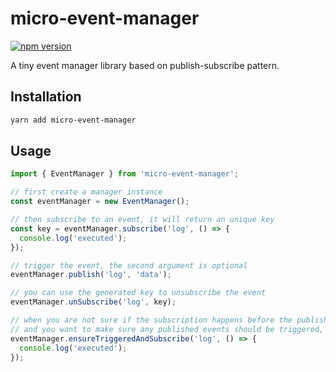 # micro-event-manager

[![npm version](https://img.shields.io/npm/v/micro-event-manager.svg?style=flat-square)](https://www.npmjs.com/package/micro-event-manager)

A tiny event manager library based on publish-subscribe pattern.

## Installation

```sh
yarn add micro-event-manager
```

## Usage

```js
import { EventManager } from 'micro-event-manager';

// first create a manager instance
const eventManager = new EventManager();

// then subscribe to an event, it will return an unique key
const key = eventManager.subscribe('log', () => {
  console.log('executed');
});

// trigger the event, the second argument is optional
eventManager.publish('log', 'data');

// you can use the generated key to unsubscribe the event
eventManager.unSubscribe('log', key);

// when you are not sure if the subscription happens before the publishment
// and you want to make sure any published events should be triggered, you can use this function to subscribe
eventManager.ensureTriggeredAndSubscribe('log', () => {
  console.log('executed');
});
```
